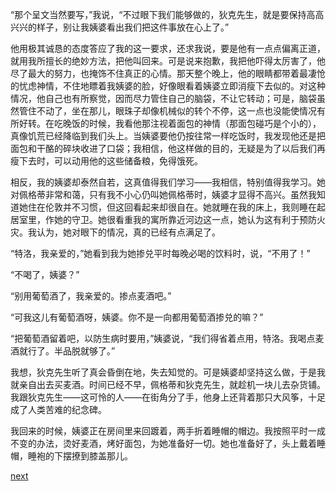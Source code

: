 
“那个呈文当然要写，”我说，“不过眼下我们能够做的，狄克先生，就是要保持高高兴兴的样子，别让我姨婆看出我们把这件事放在心上了。”

他用极其诚恳的态度答应了我的这一要求，还求我说，要是他有一点点偏离正道，就用我所擅长的绝妙方法，把他叫回来。可是说来抱歉，我把他吓得太厉害了，他尽了最大的努力，也掩饰不住真正的心情。那天整个晚上，他的眼睛都带着最凄怆的忧虑神情，不住地瞟着我姨婆的脸，好像眼看着姨婆立即消瘦下去似的。对这种情况，他自己也有所察觉，因而尽力管住自己的脑袋，不让它转动；可是，脑袋虽然管住不动了，坐在那儿，眼珠子却像机械似的转个不停，这一点也没能使情况有所好转。在吃晚饭的时候，我看他那注视着面包的神情（那面包碰巧是个小的），真像饥荒已经降临到我们头上。当姨婆要他仍按往常一样吃饭时，我发现他还是把面包和干酪的碎块收进了口袋；我相信，他这样做的目的，无疑是为了以后我们再瘦下去时，可以动用他的这些储备粮，免得饿死。

相反，我的姨婆却泰然自若，这真值得我们学习——我相信，特别值得我学习。她对佩格蒂非常和蔼，只有我不小心仍叫她佩格蒂时，姨婆才显得不高兴。虽然我知道她住在伦敦并不习惯，但这回看起来却很自在。她就睡在我的床上，我则睡在起居室里，作她的守卫。她很看重我的寓所靠近河边这一点，她认为这有利于预防火灾。我认为，她对眼下的情况，真的已经有点满足了。

“特洛，我亲爱的，”她看到我为她掺兑平时每晚必喝的饮料时，说，“不用了！”

“不喝了，姨婆？”

“别用葡萄酒了，我亲爱的。掺点麦酒吧。”

“可我这儿有葡萄酒呀，姨婆。你不是一向都用葡萄酒掺兑的嘛？”

“把葡萄酒留着吧，以防生病时要用，”姨婆说，“我们得省着点用，特洛。我喝点麦酒就行了。半品脱就够了。”

我想，狄克先生听了真会昏倒在地，失去知觉的。可是姨婆却坚持这么做，于是我就亲自出去买麦酒。时间已经不早，佩格蒂和狄克先生，就趁机一块儿去杂货铺。我跟狄克先生——这可怜的人——在街角分了手，他身上还背着那只大风筝，十足成了人类苦难的纪念碑。

我回来的时候，姨婆正在房间里来回踱着，两手折着睡帽的帽边。我按照平时一成不变的办法，烫好麦酒，烤好面包，为她准备好一切。她也准备好了，头上戴着睡帽，睡袍的下摆撩到膝盖那儿。

[next](page444)